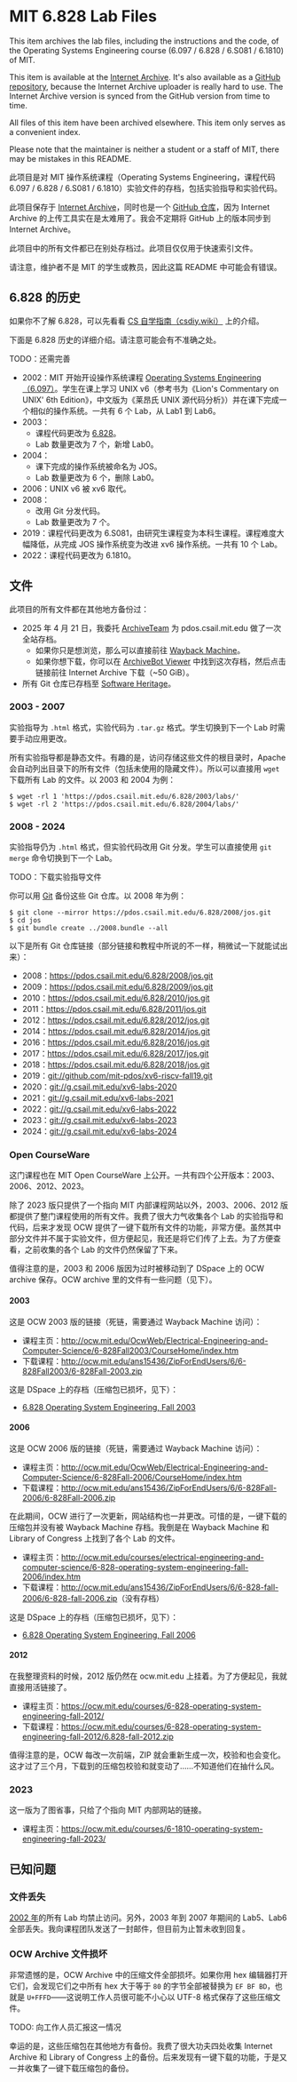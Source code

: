 # MIT 6.828 Lab Files
This item archives the lab files, including the instructions and the code, of the Operating Systems Engineering course (6.097 / 6.828 / 6.S081 / 6.1810) of MIT.

This item is available at the [Internet Archive](https://archive.org/details/mit-6.828-lab-files). It's also available as a [GitHub repository](https://github.com/TripleCamera/mit-6.828-lab-files), because the Internet Archive uploader is really hard to use. The Internet Archive version is synced from the GitHub version from time to time.

All files of this item have been archived elsewhere. This item only serves as a convenient index.

Please note that the maintainer is neither a student or a staff of MIT, there may be mistakes in this README.

此项目是对 MIT 操作系统课程（Operating Systems Engineering，课程代码 6.097 / 6.828 / 6.S081 / 6.1810）实验文件的存档，包括实验指导和实验代码。

此项目保存于 [Internet Archive](https://archive.org/details/mit-6.828-lab-files)，同时也是一个 [GitHub 仓库](https://github.com/TripleCamera/mit-6.828-lab-files)，因为 Internet Archive 的上传工具实在是太难用了。我会不定期将 GitHub 上的版本同步到 Internet Archive。

此项目中的所有文件都已在别处存档过。此项目仅仅用于快速索引文件。

请注意，维护者不是 MIT 的学生或教员，因此这篇 README 中可能会有错误。

## 6.828 的历史
如果你不了解 6.828，可以先看看 [CS 自学指南（csdiy.wiki）](https://csdiy.wiki/%E6%93%8D%E4%BD%9C%E7%B3%BB%E7%BB%9F/MIT6.S081/) 上的介绍。

下面是 6.828 历史的详细介绍。请注意可能会有不准确之处。

TODO：还需完善

 -  2002：MIT 开始开设操作系统课程 [Operating Systems Engineering（6.097）](https://pdos.csail.mit.edu/archive/6.097/)。学生在课上学习 UNIX v6（参考书为《Lion's Commentary on UNIX' 6th Edition》，中文版为《莱昂氏 UNIX 源代码分析》）并在课下完成一个相似的操作系统。一共有 6 个 Lab，从 Lab1 到 Lab6。
 -  2003：
     -  课程代码更改为 [6.828](https://pdos.csail.mit.edu/6.828/2003/)。
     -  Lab 数量更改为 7 个，新增 Lab0。
 -  2004：
     -  课下完成的操作系统被命名为 JOS。
     -  Lab 数量更改为 6 个，删除 Lab0。
 -  2006：UNIX v6 被 xv6 取代。
 -  2008：
     -  改用 Git 分发代码。
     -  Lab 数量更改为 7 个。
 -  2019：课程代码更改为 6.S081，由研究生课程变为本科生课程。课程难度大幅降低，从完成 JOS 操作系统变为改进 xv6 操作系统。一共有 10 个 Lab。
 -  2022：课程代码更改为 6.1810。

## 文件

此项目的所有文件都在其他地方备份过：
 -  2025 年 4 月 21 日，我委托 [ArchiveTeam](https://en.wikipedia.org/wiki/Archive_Team) 为 pdos.csail.mit.edu 做了一次全站存档。
     -  如果你只是想浏览，那么可以直接前往 [Wayback Machine](https://web.archive.org/)。
     -  如果你想下载，你可以在 [ArchiveBot Viewer](https://archive.fart.website/archivebot/viewer/job/20250420173816eifrm) 中找到这次存档，然后点击链接前往 Internet Archive 下载（~50 GiB）。
 -  所有 Git 仓库已存档至 [Software Heritage](https://archive.softwareheritage.org/)。

### 2003 - 2007
实验指导为 `.html` 格式，实验代码为 `.tar.gz` 格式。学生切换到下一个 Lab 时需要手动应用更改。

所有实验指导都是静态文件。有趣的是，访问存储这些文件的根目录时，Apache 会自动列出目录下的所有文件（包括未使用的隐藏文件）。所以可以直接用 `wget` 下载所有 Lab 的文件。以 2003 和 2004 为例：

```console
$ wget -rl 1 'https://pdos.csail.mit.edu/6.828/2003/labs/'
$ wget -rl 2 'https://pdos.csail.mit.edu/6.828/2004/labs/'
```

### 2008 - 2024
实验指导仍为 `.html` 格式，但实验代码改用 Git 分发。学生可以直接使用 `git merge` 命令切换到下一个 Lab。

TODO：下载实验指导文件

你可以用 [Git](https://wiki.archiveteam.org/index.php/GitHub#git_itself) 备份这些 Git 仓库。以 2008 年为例：

```console
$ git clone --mirror https://pdos.csail.mit.edu/6.828/2008/jos.git
$ cd jos
$ git bundle create ../2008.bundle --all
```

以下是所有 Git 仓库链接（部分链接和教程中所说的不一样，稍微试一下就能试出来）：
 -  2008：<https://pdos.csail.mit.edu/6.828/2008/jos.git>
 -  2009：<https://pdos.csail.mit.edu/6.828/2009/jos.git>
 -  2010：<https://pdos.csail.mit.edu/6.828/2010/jos.git>
 -  2011：<https://pdos.csail.mit.edu/6.828/2011/jos.git>
 -  2012：<https://pdos.csail.mit.edu/6.828/2012/jos.git>
 -  2014：<https://pdos.csail.mit.edu/6.828/2014/jos.git>
 -  2016：<https://pdos.csail.mit.edu/6.828/2016/jos.git>
 -  2017：<https://pdos.csail.mit.edu/6.828/2017/jos.git>
 -  2018：<https://pdos.csail.mit.edu/6.828/2018/jos.git>
 -  2019：<git://github.com/mit-pdos/xv6-riscv-fall19.git>
 -  2020：<git://g.csail.mit.edu/xv6-labs-2020>
 -  2021：<git://g.csail.mit.edu/xv6-labs-2021>
 -  2022：<git://g.csail.mit.edu/xv6-labs-2022>
 -  2023：<git://g.csail.mit.edu/xv6-labs-2023>
 -  2024：<git://g.csail.mit.edu/xv6-labs-2024>


### Open CourseWare
这门课程也在 MIT Open CourseWare 上公开。一共有四个公开版本：2003、2006、2012、2023。

除了 2023 版只提供了一个指向 MIT 内部课程网站以外，2003、2006、2012 版都提供了整门课程使用的所有文件。我费了很大力气收集各个 Lab 的实验指导和代码，后来才发现 OCW 提供了一键下载所有文件的功能，非常方便。虽然其中部分文件并不属于实验文件，但方便起见，我还是将它们传了上去。为了方便查看，之前收集的各个 Lab 的文件仍然保留了下来。

值得注意的是，2003 和 2006 版因为过时被移动到了 DSpace 上的 OCW archive 保存。OCW archive 里的文件有一些问题（见下）。

#### 2003
这是 OCW 2003 版的链接（死链，需要通过 Wayback Machine 访问）：
 -  课程主页：<http://ocw.mit.edu/OcwWeb/Electrical-Engineering-and-Computer-Science/6-828Fall2003/CourseHome/index.htm>
 -  下载课程：<http://ocw.mit.edu/ans15436/ZipForEndUsers/6/6-828Fall2003/6-828Fall-2003.zip>

这是 DSpace 上的存档（压缩包已损坏，见下）：
 -  [6.828 Operating System Engineering, Fall 2003](https://dspace.mit.edu/handle/1721.1/37331)

#### 2006
这是 OCW 2006 版的链接（死链，需要通过 Wayback Machine 访问）：

 -  课程主页：<http://ocw.mit.edu/OcwWeb/Electrical-Engineering-and-Computer-Science/6-828Fall-2006/CourseHome/index.htm>
 -  下载课程：<http://ocw.mit.edu/ans15436/ZipForEndUsers/6/6-828Fall-2006/6-828Fall-2006.zip>

在此期间，OCW 进行了一次更新，网站结构也一并更改。可惜的是，一键下载的压缩包并没有被 Wayback Machine 存档。我倒是在 Wayback Machine 和 Library of Congress 上找到了各个 Lab 的文件。
 -  课程主页：<http://ocw.mit.edu/courses/electrical-engineering-and-computer-science/6-828-operating-system-engineering-fall-2006/index.htm>
 -  下载课程：<http://ocw.mit.edu/ans15436/ZipForEndUsers/6/6-828-fall-2006/6-828-fall-2006.zip>（没有存档）

这是 DSpace 上的存档（压缩包已损坏，见下）：
 -  [6.828 Operating System Engineering, Fall 2006](https://dspace.mit.edu/handle/1721.1/92292)

#### 2012
在我整理资料的时候，2012 版仍然在 ocw.mit.edu 上挂着。为了方便起见，我就直接用活链接了。

 -  课程主页：<https://ocw.mit.edu/courses/6-828-operating-system-engineering-fall-2012/>
 -  下载课程：<https://ocw.mit.edu/courses/6-828-operating-system-engineering-fall-2012/6.828-fall-2012.zip>

值得注意的是，OCW 每改一次前端，ZIP 就会重新生成一次，校验和也会变化。这才过了三个月，下载到的压缩包校验和就变动了……不知道他们在抽什么风。

### 2023
这一版为了图省事，只给了个指向 MIT 内部网站的链接。

 -  课程主页：<https://ocw.mit.edu/courses/6-1810-operating-system-engineering-fall-2023/>

## 已知问题
### 文件丢失
[2002 年](https://pdos.csail.mit.edu/archive/6.097/)的所有 Lab 均禁止访问。另外，2003 年到 2007 年期间的 Lab5、Lab6 全部丢失。我向课程团队发送了一封邮件，但目前为止暂未收到回复。

### OCW Archive 文件损坏
非常遗憾的是，OCW Archive 中的压缩文件全部损坏。如果你用 hex 编辑器打开它们，会发现它们之中所有 hex 大于等于 `80` 的字节全部被替换为 `EF BF BD`，也就是 `U+FFFD`——这说明工作人员很可能不小心以 UTF-8 格式保存了这些压缩文件。

TODO: 向工作人员汇报这一情况

幸运的是，这些压缩包在其他地方有备份。我费了很大功夫四处收集 Internet Archive 和 Library of Congress 上的备份。后来发现有一键下载的功能，于是又一并收集了一键下载压缩包的备份。

